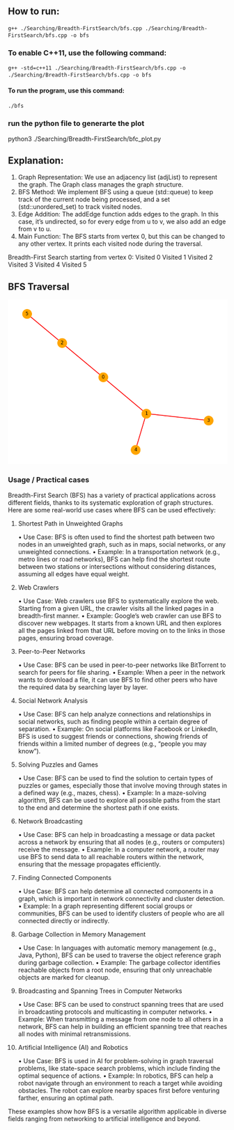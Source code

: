 ## How to run:
    g++ ./Searching/Breadth-FirstSearch/bfs.cpp ./Searching/Breadth-FirstSearch/bfs.cpp -o bfs 
### To enable C++11, use the following command:
    g++ -std=c++11 ./Searching/Breadth-FirstSearch/bfs.cpp -o ./Searching/Breadth-FirstSearch/bfs.cpp -o bfs 
#### To run the program, use this command:
    ./bfs

### run the python file to generarte the plot
python3 ./Searching/Breadth-FirstSearch/bfc_plot.py

## Explanation:

1.	Graph Representation: We use an adjacency list (adjList) to represent the graph. 
    The Graph class manages the graph structure.
2.	BFS Method: We implement BFS using a queue (std::queue) to keep track of 
    the current node being processed, and a set (std::unordered_set) to track visited nodes.
3.	Edge Addition: The addEdge function adds edges to the graph. In this case, it’s undirected, 
    so for every edge from u to v, we also add an edge from v to u.
4.	Main Function: The BFS starts from vertex 0, but this can be changed to any other vertex. 
    It prints each visited node during the traversal.

Breadth-First Search starting from vertex 0:
Visited 0
Visited 1
Visited 2
Visited 3
Visited 4
Visited 5

## BFS Traversal
![BFS Traversal](./bfs_traversal.png)

### Usage / Practical cases

Breadth-First Search (BFS) has a variety of practical applications across different fields, thanks to its systematic exploration of graph structures. Here are some real-world use cases where BFS can be used effectively:

1. Shortest Path in Unweighted Graphs

	•	Use Case: BFS is often used to find the shortest path between two nodes in an unweighted graph, such as in maps, social networks, or any unweighted connections.
	•	Example: In a transportation network (e.g., metro lines or road networks), BFS can help find the shortest route between two stations or intersections without considering distances, assuming all edges have equal weight.

2. Web Crawlers

	•	Use Case: Web crawlers use BFS to systematically explore the web. Starting from a given URL, the crawler visits all the linked pages in a breadth-first manner.
	•	Example: Google’s web crawler can use BFS to discover new webpages. It starts from a known URL and then explores all the pages linked from that URL before moving on to the links in those pages, ensuring broad coverage.

3. Peer-to-Peer Networks

	•	Use Case: BFS can be used in peer-to-peer networks like BitTorrent to search for peers for file sharing.
	•	Example: When a peer in the network wants to download a file, it can use BFS to find other peers who have the required data by searching layer by layer.

4. Social Network Analysis

	•	Use Case: BFS can help analyze connections and relationships in social networks, such as finding people within a certain degree of separation.
	•	Example: On social platforms like Facebook or LinkedIn, BFS is used to suggest friends or connections, showing friends of friends within a limited number of degrees (e.g., “people you may know”).

5. Solving Puzzles and Games

	•	Use Case: BFS can be used to find the solution to certain types of puzzles or games, especially those that involve moving through states in a defined way (e.g., mazes, chess).
	•	Example: In a maze-solving algorithm, BFS can be used to explore all possible paths from the start to the end and determine the shortest path if one exists.

6. Network Broadcasting

	•	Use Case: BFS can help in broadcasting a message or data packet across a network by ensuring that all nodes (e.g., routers or computers) receive the message.
	•	Example: In a computer network, a router may use BFS to send data to all reachable routers within the network, ensuring that the message propagates efficiently.

7. Finding Connected Components

	•	Use Case: BFS can help determine all connected components in a graph, which is important in network connectivity and cluster detection.
	•	Example: In a graph representing different social groups or communities, BFS can be used to identify clusters of people who are all connected directly or indirectly.

8. Garbage Collection in Memory Management

	•	Use Case: In languages with automatic memory management (e.g., Java, Python), BFS can be used to traverse the object reference graph during garbage collection.
	•	Example: The garbage collector identifies reachable objects from a root node, ensuring that only unreachable objects are marked for cleanup.

9. Broadcasting and Spanning Trees in Computer Networks

	•	Use Case: BFS can be used to construct spanning trees that are used in broadcasting protocols and multicasting in computer networks.
	•	Example: When transmitting a message from one node to all others in a network, BFS can help in building an efficient spanning tree that reaches all nodes with minimal retransmissions.

10. Artificial Intelligence (AI) and Robotics

	•	Use Case: BFS is used in AI for problem-solving in graph traversal problems, like state-space search problems, which include finding the optimal sequence of actions.
	•	Example: In robotics, BFS can help a robot navigate through an environment to reach a target while avoiding obstacles. The robot can explore nearby spaces first before venturing farther, ensuring an optimal path.

These examples show how BFS is a versatile algorithm applicable in diverse fields ranging from networking to artificial intelligence and beyond.